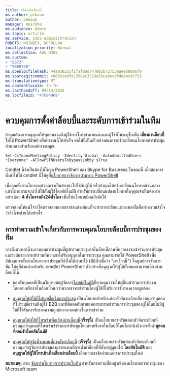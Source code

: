 ```yaml
---
title: เลี่ยงผ่านล็อบบี้
ms.author: pebaum
author: pebaum
manager: mnirkhe
ms.audience: Admin
ms.topic: article
ms.service: o365-administration
ROBOTS: NOINDEX, NOFOLLOW
localization_priority: Normal
ms.collection: Adm_O365
ms.custom:
- "2673"
- "9000740"
ms.openlocfilehash: 44a930355f1faf8ad747885b72753aaeeb80a6f0
ms.sourcegitcommit: c6692ce0fa1358ec3529e59ca0ecdfdea4cdc759
ms.translationtype: MT
ms.contentlocale: th-TH
ms.lasthandoff: 09/14/2020
ms.locfileid: "47684969"
---
```

# <a name="control-lobby-settings-and-level-of-participation-in-teams"></a>ควบคุมการตั้งค่าล็อบบี้และระดับการเข้าร่วมในทีม

ถ้าคุณต้องการอนุญาตให้ทุกคนรวมถึงผู้ใช้การโทรเข้าภายนอกและผู้ใช้ที่ไม่ระบุชื่อเพื่อ **เลี่ยงผ่านล็อบบี้**ให้ใช้ PowerShell เพื่อทำงานนี้ให้สำเร็จ ต่อไปนี้เป็นตัวอย่างของการปรับเปลี่ยนนโยบายการประชุมส่วนกลางสำหรับองค์กรของคุณ

`Set-CsTeamsMeetingPolicy -Identity Global -AutoAdmittedUsers "Everyone" -AllowPSTNUsersToBypassLobby $True`

Cmdlet นี้จำเป็นต้องใช้โมดูล PowerShell ของ Skype for Business ในขณะนี้ เมื่อต้องการตั้งค่าให้ใช้ cmdlet นี้ให้ดูที่[นโยบายการจัดการผ่านทาง PowerShell](https://docs.microsoft.com/microsoftteams/teams-powershell-overview#managing-policies-via-powershell)

เมื่อคุณตั้งค่านโยบายแล้วคุณจำเป็นต้องนำไปใช้กับผู้ใช้ หรือถ้าคุณได้ปรับเปลี่ยนนโยบายส่วนกลางแล้วโปรแกรมจะนำไปใช้กับผู้ใช้โดยอัตโนมัติ สำหรับการเปลี่ยนแปลงนโยบายใดๆคุณจำเป็นต้องรออย่างน้อย **4 ชั่วโมงจนถึง24ชั่วโมง** เพื่อให้นโยบายมีผลบังคับใช้ 

ตรวจสอบให้แน่ใจว่าได้ตรวจสอบเอกสารด้านล่างก่อนที่จะทำการเปลี่ยนแปลงเหล่านี้เพื่อทำความเข้าใจว่าสิ่งนี้จะช่วยได้อย่างไร


## <a name="understanding-teams-meeting-lobby-policy-controls"></a>การทำความเข้าใจเกี่ยวกับการควบคุมนโยบายล็อบบี้การประชุมของทีม

การตั้งค่าเหล่านี้จะควบคุมการประชุมที่ผู้เข้าร่วมประชุมรอในล็อบบี้ก่อนที่พวกเขาจะเข้าร่วมการประชุมและระดับของการเข้าร่วมที่พวกเขาได้รับอนุญาตในการประชุม คุณสามารถใช้ PowerShell เพื่ออัปเดตการตั้งค่านโยบายการประชุมที่ยังไม่ได้นำมาใช้ (ที่มีป้ายชื่อว่า "มาเร็วๆนี้") ในศูนย์การจัดการทีม ให้ดูที่ด้านล่างสำหรับ cmdlet PowerShell ตัวอย่างที่อนุญาตให้ผู้ใช้ทั้งหมดสามารถเลี่ยงผ่านล็อบบี้ได้

- ยอมรับบุคคลที่เป็นนโยบายต่อผู้จัดการ[โดยอัตโนมัติ](https://docs.microsoft.com/microsoftteams/meeting-policies-in-teams#automatically-admit-people)ที่ควบคุมว่าจะให้ผู้อื่นเข้าร่วมการประชุมโดยตรงหรือรอในล็อบบี้จนกว่าพวกเขาจะเข้าร่วมโดยผู้ใช้ที่ได้รับการรับรองความถูกต้อง

- [อนุญาตให้ผู้ใช้ที่ไม่ระบุชื่อเริ่มการประชุม](https://docs.microsoft.com/microsoftteams/meeting-policies-in-teams#allow-anonymous-people-to-start-a-meeting) เป็นนโยบายสำหรับแต่ละตัวจัดระเบียบที่ควบคุมว่าบุคคลที่ไม่ระบุชื่อรวมถึงผู้ใช้ B2B และที่ติดต่อกับภายนอกสามารถเข้าร่วมการประชุมของผู้ใช้โดยไม่มีผู้ใช้ที่ได้รับการรับรองความถูกต้องจากองค์กรในการเข้าร่วม

- [อนุญาตให้ผู้ใช้ที่โทรเข้าเพื่อเลี่ยงผ่านล็อบบี้](https://docs.microsoft.com/microsoftteams/meeting-policies-in-teams#allow-dial-in-users-to-bypass-the-lobby-coming-soon)(**เร็วๆนี้**) เป็นนโยบายสำหรับแต่ละตัวจัดระเบียบที่ควบคุมว่าบุคคลที่โทรเข้าเข้าร่วมการประชุมโดยตรงหรือรอในล็อบบี้โดยไม่คำนึงถึงการตั้งค่า**บุคคลที่ยอมรับโดยอัตโนมัติ**

- [อนุญาตให้ผู้จัดที่จะแทนที่การตั้งค่าล็อบบี้](https://docs.microsoft.com/microsoftteams/meeting-policies-in-teams#allow-organizers-to-override-lobby-settings-coming-soon) (**เร็วๆนี้**) เป็นนโยบายสำหรับแต่ละตัวจัดระเบียบที่ควบคุมว่าผู้จัดการประชุมสามารถแทนที่การตั้งค่าล็อบบี้ที่ตั้งค่าผู้ดูแลได้ **โดยอัตโนมัติ** และ **อนุญาตให้ผู้ใช้โทรเข้าเพื่อเลี่ยงผ่านล็อบบี้** เมื่อพวกเขาจัดกำหนดการการประชุมใหม่

**หมายเหตุ:** อ่าน [จัดการนโยบายการประชุมในทีม](https://docs.microsoft.com/microsoftteams/meeting-policies-in-teams) สำหรับภาพรวมที่สมบูรณ์ของนโยบายการประชุมของ Microsoft team
